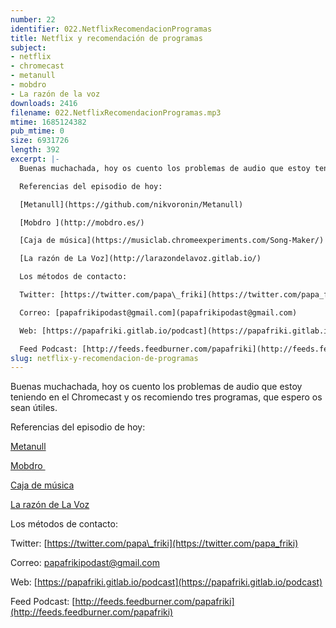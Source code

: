 ```yaml
---
number: 22
identifier: 022.NetflixRecomendacionProgramas
title: Netflix y recomendación de programas
subject:
- netflix
- chromecast
- metanull
- mobdro
- La razón de la voz
downloads: 2416
filename: 022.NetflixRecomendacionProgramas.mp3
mtime: 1685124382
pub_mtime: 0
size: 6931726
length: 392
excerpt: |-
  Buenas muchachada, hoy os cuento los problemas de audio que estoy teniendo en el Chromecast y os recomiendo tres programas, que espero os sean útiles.

  Referencias del episodio de hoy:

  [Metanull](https://github.com/nikvoronin/Metanull)

  [Mobdro ](http://mobdro.es/)

  [Caja de música](https://musiclab.chromeexperiments.com/Song-Maker/)

  [La razón de La Voz](http://larazondelavoz.gitlab.io/)

  Los métodos de contacto:

  Twitter: [https://twitter.com/papa\_friki](https://twitter.com/papa_friki)

  Correo: [papafrikipodast@gmail.com](papafrikipodast@gmail.com)

  Web: [https://papafriki.gitlab.io/podcast](https://papafriki.gitlab.io/podcast)

  Feed Podcast: [http://feeds.feedburner.com/papafriki](http://feeds.feedburner.com/papafriki)
slug: netflix-y-recomendacion-de-programas
---
```

Buenas muchachada, hoy os cuento los problemas de audio que estoy teniendo en el Chromecast y os recomiendo tres programas, que espero os sean útiles.

Referencias del episodio de hoy:

[Metanull](https://github.com/nikvoronin/Metanull)

[Mobdro ](http://mobdro.es/)

[Caja de música](https://musiclab.chromeexperiments.com/Song-Maker/)

[La razón de La Voz](http://larazondelavoz.gitlab.io/)

Los métodos de contacto:

Twitter: [https://twitter.com/papa\_friki](https://twitter.com/papa_friki)

Correo: [papafrikipodast@gmail.com](papafrikipodast@gmail.com)

Web: [https://papafriki.gitlab.io/podcast](https://papafriki.gitlab.io/podcast)

Feed Podcast: [http://feeds.feedburner.com/papafriki](http://feeds.feedburner.com/papafriki)